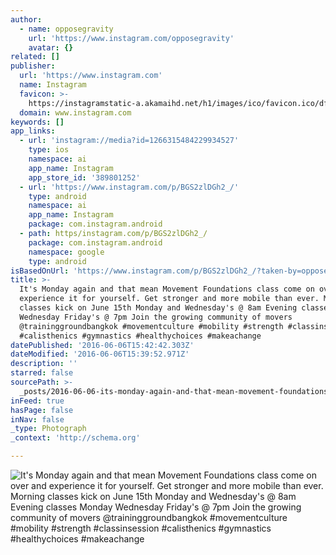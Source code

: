 ```yaml
---
author:
  - name: opposegravity
    url: 'https://www.instagram.com/opposegravity'
    avatar: {}
related: []
publisher:
  url: 'https://www.instagram.com'
  name: Instagram
  favicon: >-
    https://instagramstatic-a.akamaihd.net/h1/images/ico/favicon.ico/dfa85bb1fd63.ico
  domain: www.instagram.com
keywords: []
app_links:
  - url: 'instagram://media?id=1266315484229934527'
    type: ios
    namespace: ai
    app_name: Instagram
    app_store_id: '389801252'
  - url: 'https://www.instagram.com/p/BGS2zlDGh2_/'
    type: android
    namespace: ai
    app_name: Instagram
    package: com.instagram.android
  - path: https/instagram.com/p/BGS2zlDGh2_/
    package: com.instagram.android
    namespace: google
    type: android
isBasedOnUrl: 'https://www.instagram.com/p/BGS2zlDGh2_/?taken-by=opposegravity'
title: >-
  It's Monday again and that mean Movement Foundations class come on over and
  experience it for yourself. Get stronger and more mobile than ever. Morning
  classes kick on June 15th Monday and Wednesday's @ 8am Evening classes Monday
  Wednesday Friday's @ 7pm Join the growing community of movers
  @traininggroundbangkok #movementculture #mobility #strength #classinsession
  #calisthenics #gymnastics #healthychoices #makeachange
datePublished: '2016-06-06T15:42:42.303Z'
dateModified: '2016-06-06T15:39:52.971Z'
description: ''
starred: false
sourcePath: >-
  _posts/2016-06-06-its-monday-again-and-that-mean-movement-foundations-class-c.md
inFeed: true
hasPage: false
inNav: false
_type: Photograph
_context: 'http://schema.org'

---
```

![It's Monday again and that mean Movement Foundations class come on over and experience it for yourself. Get stronger and more mobile than ever. Morning classes kick on June 15th Monday and Wednesday's @ 8am Evening classes Monday Wednesday Friday's @ 7pm Join the growing community of movers @traininggroundbangkok #movementculture #mobility #strength #classinsession #calisthenics #gymnastics #healthychoices #makeachange](https://scontent.cdninstagram.com/t51.2885-15/s640x640/sh0.08/e35/13277845_923466521096130_1392068955_n.jpg?ig_cache_key=MTI2NjMxNTQ4NDIyOTkzNDUyNw%3D%3D.2)